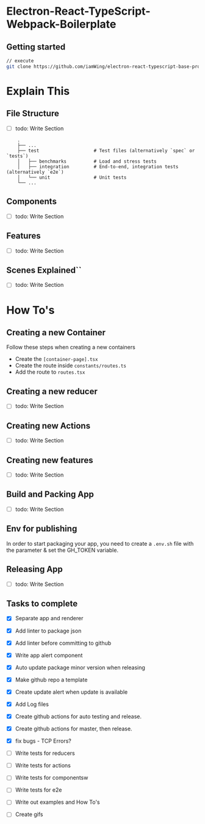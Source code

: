 # Electron-React-TypeScript-Webpack-Boilerplate

## Getting started
```sh
// execute
git clone https://github.com/iamWing/electron-react-typescript-base-proj.git
```


# Explain This
## File Structure
- [ ] todo: Write Section
```$xslt
    .
    ├── ...
    ├── test                    # Test files (alternatively `spec` or `tests`)
    │   ├── benchmarks          # Load and stress tests
    │   ├── integration         # End-to-end, integration tests (alternatively `e2e`)
    │   └── unit                # Unit tests
    └── ...
```


## Components
- [ ] todo: Write Section
## Features
- [ ] todo: Write Section
## Scenes Explained``
- [ ] todo: Write Section

# How To's

## Creating a new Container
Follow these steps when creating a new containers
- Create the `[container-page].tsx`
- Create the route inside `constants/routes.ts`
- Add the route to `routes.tsx`

## Creating a new reducer
- [ ] todo: Write Section

## Creating new Actions
- [ ] todo: Write Section

## Creating new features
- [ ] todo: Write Section

## Build and Packing App
- [ ] todo: Write Section

## Env for publishing
In order to start packaging your app, you need to create a `.env.sh` file with the parameter & set the GH_TOKEN variable.

## Releasing App
- [ ] todo: Write Section


## Tasks to complete
- [x] Separate app and renderer
- [x] Add linter to package json
- [x] Add linter before committing to github
- [x] Write app alert component
- [x] Auto update package minor version when releasing
- [x] Make github repo a template
- [x] Create update alert when update is available
- [x] Add Log files
- [x] Create github actions for auto testing and release.
- [x] Create github actions for master, then release.
- [x] fix bugs - TCP Errors?
- [ ] Write tests for reducers
- [ ] Write tests for actions
- [ ] Write tests for componentsw
- [ ] Write tests for e2e
- [ ] Write out examples and How To's
- [ ] Create gifs

